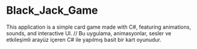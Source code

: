 # Black_Jack_Game
This application is a simple card game made with C#, featuring animations, sounds, and interactive UI. // Bu uygulama, animasyonlar, sesler ve etkileşimli arayüz içeren C# ile yapılmış basit bir kart oyunudur.
